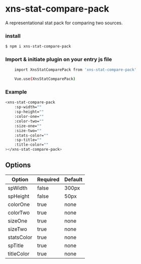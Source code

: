 # xns-stat-compare-pack

A representational stat pack for comparing two sources.


### install

```sh
$ npm i xns-stat-compare-pack
```


### Import & initiate plugin on your entry js file

```sh
    import XnsStatComparePack from 'xns-stat-compare-pack'

    Vue.use(XnsStatComparePack)
```


### Example

```sh
<xns-stat-compare-pack
    :sp-width=""
    :sp-height=""
    :color-one=""
    :color-two=""
    :size-one=""
    :size-two=""
    :stats-color=""
    :sp-title=""
    :title-color=""
></xns-stat-compare-pack>
```


## Options

| Option | Required | Default |
| ------ | -------- | ------- |
| spWidth | false | 300px |
| spHeight | false | 50px |
| colorOne | true | none |
| colorTwo | true | none |
| sizeOne | true | none |
| sizeTwo | true | none |
| statsColor | true | none |
| spTitle | true | none |
| titleColor | true | none |